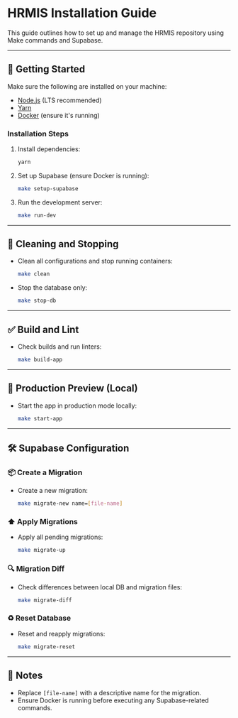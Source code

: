 # HRMIS Installation Guide

This guide outlines how to set up and manage the HRMIS repository using Make commands and Supabase.

---

## 🚀 Getting Started

Make sure the following are installed on your machine:

- [Node.js](https://nodejs.org/) (LTS recommended)
- [Yarn](https://yarnpkg.com/)
- [Docker](https://www.docker.com/) (ensure it's running)

### Installation Steps

1. Install dependencies:

   ```bash
   yarn
   ```

2. Set up Supabase (ensure Docker is running):

   ```bash
   make setup-supabase
   ```

3. Run the development server:
   ```bash
   make run-dev
   ```

---

## 🔧 Cleaning and Stopping

- Clean all configurations and stop running containers:

  ```bash
  make clean
  ```

- Stop the database only:
  ```bash
  make stop-db
  ```

---

## ✅ Build and Lint

- Check builds and run linters:
  ```bash
  make build-app
  ```

---

## 👀 Production Preview (Local)

- Start the app in production mode locally:
  ```bash
  make start-app
  ```

---

## 🛠️ Supabase Configuration

### 📦 Create a Migration

- Create a new migration:
  ```bash
  make migrate-new name=[file-name]
  ```

### ⬆️ Apply Migrations

- Apply all pending migrations:
  ```bash
  make migrate-up
  ```

### 🔍 Migration Diff

- Check differences between local DB and migration files:
  ```bash
  make migrate-diff
  ```

### ♻️ Reset Database

- Reset and reapply migrations:
  ```bash
  make migrate-reset
  ```

---

## 📌 Notes

- Replace `[file-name]` with a descriptive name for the migration.
- Ensure Docker is running before executing any Supabase-related commands.
